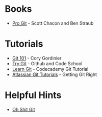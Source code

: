 Books
=====

* [Pro Git](https://git-scm.com/book/en/v2) - Scott Chacon and Ben Straub


Tutorials
=========

* [Git 101](http://cgordini.blogspot.in/2013/05/git-101.html) - Cory Gordinier
* [Try Git](https://try.github.io/) - Github and Code School
* [Learn Git](https://www.codecademy.com/learn/learn-git) - Codecademy Git Tutorial
* [Atlassian Git Tutorials](https://www.atlassian.com/git) - Getting Git Right


Helpful Hints
=============

* [Oh Shit Git](http://ohshitgit.com/) 
